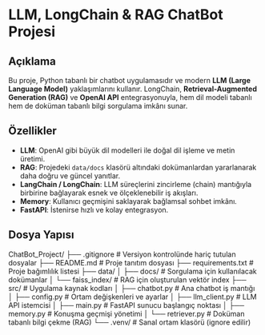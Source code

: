 # LLM, LongChain & RAG ChatBot Projesi

## Açıklama
Bu proje, Python tabanlı bir chatbot uygulamasıdır ve modern **LLM (Large Language Model)** yaklaşımlarını kullanır.
LongChain, **Retrieval-Augmented Generation (RAG)** ve **OpenAI API** entegrasyonuyla, hem dil modeli tabanlı hem de doküman tabanlı bilgi sorgulama imkânı sunar.

## Özellikler

- **LLM**: OpenAI gibi büyük dil modelleri ile doğal dil işleme ve metin üretimi.
- **RAG**: Projedeki `data/docs` klasörü altındaki dokümanlardan yararlanarak daha doğru ve güncel yanıtlar.
- **LangChain / LongChain**: LLM süreçlerini zincirleme (chain) mantığıyla birbirine bağlayarak esnek ve ölçeklenebilir iş akışları.
- **Memory**: Kullanıcı geçmişini saklayarak bağlamsal sohbet imkânı.
- **FastAPI**: İstenirse hızlı ve kolay entegrasyon.

## Dosya Yapısı
ChatBot_Project/
├── .gitignore           # Versiyon kontrolünde hariç tutulan dosyalar
├── README.md            # Proje tanıtım dosyası
├── requirements.txt     # Proje bağımlılık listesi
├── data/
│   ├── docs/            # Sorgulama için kullanılacak dokümanlar
│   └── faiss_index/     # RAG için oluşturulan vektör index
├── src/                 # Uygulama kaynak kodları
│   ├── chatbot.py       # Ana chatbot iş mantığı
│   ├── config.py        # Ortam değişkenleri ve ayarlar
│   ├── llm_client.py    # LLM API istemcisi
│   ├── main.py          # FastAPI sunucu başlangıç noktası
│   ├── memory.py        # Konuşma geçmişi yönetimi
│   └── retriever.py     # Doküman tabanlı bilgi çekme (RAG)
└── .venv/               # Sanal ortam klasörü (ignore edilir)
